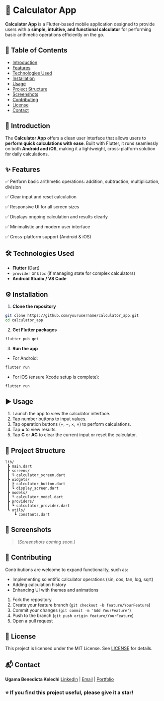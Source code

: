 # 🧮 Calculator App

**Calculator App** is a Flutter-based mobile application designed to provide users with a **simple, intuitive, and functional calculator** for performing basic arithmetic operations efficiently on the go.



## 📑 Table of Contents

* [Introduction](#introduction)
* [Features](#features)
* [Technologies Used](#technologies-used)
* [Installation](#installation)
* [Usage](#usage)
* [Project Structure](#project-structure)
* [Screenshots](#screenshots)
* [Contributing](#contributing)
* [License](#license)
* [Contact](#contact)



## 📝 Introduction

The **Calculator App** offers a clean user interface that allows users to **perform quick calculations with ease**. Built with Flutter, it runs seamlessly on both **Android and iOS**, making it a lightweight, cross-platform solution for daily calculations.



## ✨ Features

✅ Perform basic arithmetic operations: addition, subtraction, multiplication, division

✅ Clear input and reset calculation

✅ Responsive UI for all screen sizes

✅ Displays ongoing calculation and results clearly

✅ Minimalistic and modern user interface

✅ Cross-platform support (Android & iOS)



## 🛠️ Technologies Used

* **Flutter** (Dart)
* `provider` or `bloc` (if managing state for complex calculators)
* **Android Studio / VS Code**



## ⚙️ Installation

1. **Clone the repository**

```bash
git clone https://github.com/yourusername/calculator_app.git
cd calculator_app
```

2. **Get Flutter packages**

```bash
flutter pub get
```

3. **Run the app**

* For Android:

```bash
flutter run
```

* For iOS (ensure Xcode setup is complete):

```bash
flutter run
```



## ▶️ Usage

1. Launch the app to view the calculator interface.
2. Tap number buttons to input values.
3. Tap operation buttons (+, −, ×, ÷) to perform calculations.
4. Tap **=** to view results.
5. Tap **C** or **AC** to clear the current input or reset the calculator.



## 📁 Project Structure

```
lib/
 ┣ main.dart
 ┣ screens/
 ┃ ┗ calculator_screen.dart
 ┣ widgets/
 ┃ ┣ calculator_button.dart
 ┃ ┗ display_screen.dart
 ┣ models/
 ┃ ┗ calculator_model.dart
 ┣ providers/
 ┃ ┗ calculator_provider.dart
 ┗ utils/
    ┗ constants.dart
```



## 📸 Screenshots

> *(Screenshots coming soon.)*



## 🤝 Contributing

Contributions are welcome to expand functionality, such as:

* Implementing scientific calculator operations (sin, cos, tan, log, sqrt)
* Adding calculation history
* Enhancing UI with themes and animations

1. Fork the repository
2. Create your feature branch (`git checkout -b feature/YourFeature`)
3. Commit your changes (`git commit -m 'Add YourFeature'`)
4. Push to the branch (`git push origin feature/YourFeature`)
5. Open a pull request



## 📄 License

This project is licensed under the MIT License. See [LICENSE](LICENSE) for details.



## 📬 Contact

**Ugama Benedicta Kelechi**
[LinkedIn](www.linkedin.com/in/ugama-benedicta-kelechi-codergirl-103041300) | [Email](mailto:ugamakelechi501@gmail.com) | [Portfolio](#)



### ⭐️ If you find this project useful, please give it a star!

